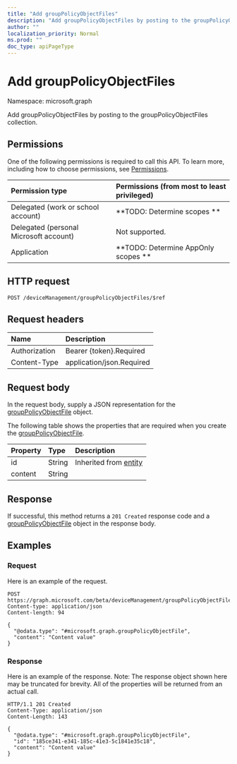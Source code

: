```yaml
---
title: "Add groupPolicyObjectFiles"
description: "Add groupPolicyObjectFiles by posting to the groupPolicyObjectFiles collection."
author: ""
localization_priority: Normal
ms.prod: ""
doc_type: apiPageType
---
```


# Add groupPolicyObjectFiles

Namespace: microsoft.graph

Add groupPolicyObjectFiles by posting to the groupPolicyObjectFiles collection.

## Permissions
One of the following permissions is required to call this API. To learn more, including how to choose permissions, see [Permissions](/concepts/permissions-reference.md).

|Permission type|Permissions (from most to least privileged)|
|:---|:---|
|Delegated (work or school account)|**TODO: Determine scopes **|
|Delegated (personal Microsoft account)|Not supported.|
|Application|**TODO: Determine AppOnly scopes **|

## HTTP request
<!-- {
  "blockType": "ignored"
}
-->
``` http
POST /deviceManagement/groupPolicyObjectFiles/$ref
```

## Request headers
|Name|Description|
|:---|:---|
|Authorization|Bearer {token}.Required|
|Content-Type|application/json.Required|

## Request body
In the request body, supply a JSON representation for the [groupPolicyObjectFile](../resources/grouppolicyobjectfile.md) object.

The following table shows the properties that are required when you create the [groupPolicyObjectFile](../resources/grouppolicyobjectfile.md).

|Property|Type|Description|
|:---|:---|:---|
|id|String| Inherited from [entity](../resources/entity.md)|
|content|String||



## Response
If successful, this method returns a `201 Created` response code and a [groupPolicyObjectFile](../resources/grouppolicyobjectfile.md) object in the response body.

## Examples

### Request
Here is an example of the request.
<!-- {
  "blockType": "request",
  "name": "create_grouppolicyobjectfile_from_"
}
-->
``` http
POST https://graph.microsoft.com/beta/deviceManagement/groupPolicyObjectFiles
Content-type: application/json
Content-length: 94

{
  "@odata.type": "#microsoft.graph.groupPolicyObjectFile",
  "content": "Content value"
}
```

### Response
Here is an example of the response. Note: The response object shown here may be truncated for brevity. All of the properties will be returned from an actual call.
<!-- {
  "blockType": "response",
  "truncated": true,
  "@odata.type": "microsoft.graph.grouppolicyobjectfile"
}
-->
``` http
HTTP/1.1 201 Created
Content-Type: application/json
Content-Length: 143

{
  "@odata.type": "#microsoft.graph.groupPolicyObjectFile",
  "id": "185ce341-e341-185c-41e3-5c1841e35c18",
  "content": "Content value"
}
```

